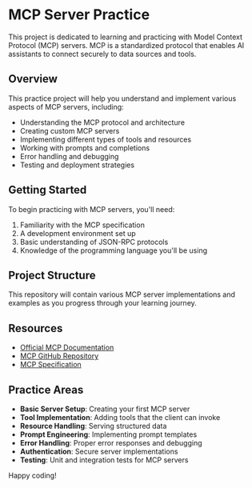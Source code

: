 # MCP Server Practice

This project is dedicated to learning and practicing with Model Context Protocol (MCP) servers. MCP is a standardized protocol that enables AI assistants to connect securely to data sources and tools.

## Overview

This practice project will help you understand and implement various aspects of MCP servers, including:

- Understanding the MCP protocol and architecture
- Creating custom MCP servers
- Implementing different types of tools and resources
- Working with prompts and completions
- Error handling and debugging
- Testing and deployment strategies

## Getting Started

To begin practicing with MCP servers, you'll need:

1. Familiarity with the MCP specification
2. A development environment set up
3. Basic understanding of JSON-RPC protocols
4. Knowledge of the programming language you'll be using

## Project Structure

This repository will contain various MCP server implementations and examples as you progress through your learning journey.

## Resources

- [Official MCP Documentation](https://modelcontextprotocol.io/)
- [MCP GitHub Repository](https://github.com/modelcontextprotocol)
- [MCP Specification](https://spec.modelcontextprotocol.io/)

## Practice Areas

- **Basic Server Setup**: Creating your first MCP server
- **Tool Implementation**: Adding tools that the client can invoke
- **Resource Handling**: Serving structured data
- **Prompt Engineering**: Implementing prompt templates
- **Error Handling**: Proper error responses and debugging
- **Authentication**: Secure server implementations
- **Testing**: Unit and integration tests for MCP servers

Happy coding!
